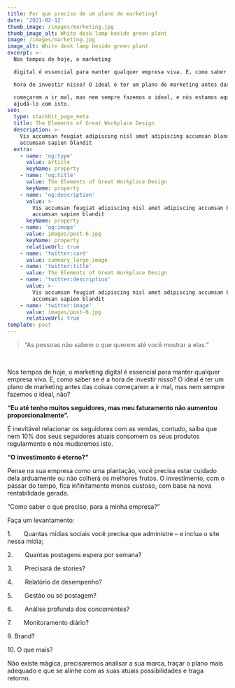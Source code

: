 ```yaml
---
title: Por que preciso de um plano de marketing?
date: '2021-02-12'
thumb_image: /images/marketing.jpg
thumb_image_alt: White desk lamp beside green plant
image: /images/marketing.jpg
image_alt: White desk lamp beside green plant
excerpt: >-
  Nos tempos de hoje, o marketing

  digital é essencial para manter qualquer empresa viva. E, como saber se é a

  hora de investir nisso? O ideal é ter um plano de marketing antes das coisas

  começarem a ir mal, mas nem sempre fazemos o ideal, e nós estamos aqui para
  ajudá-lo com isto.
seo:
  type: stackbit_page_meta
  title: The Elements of Great Workplace Design
  description: >-
    Vis accumsan feugiat adipiscing nisl amet adipiscing accumsan blandit
    accumsan sapien blandit
  extra:
    - name: 'og:type'
      value: article
      keyName: property
    - name: 'og:title'
      value: The Elements of Great Workplace Design
      keyName: property
    - name: 'og:description'
      value: >-
        Vis accumsan feugiat adipiscing nisl amet adipiscing accumsan blandit
        accumsan sapien blandit
      keyName: property
    - name: 'og:image'
      value: images/post-6.jpg
      keyName: property
      relativeUrl: true
    - name: 'twitter:card'
      value: summary_large_image
    - name: 'twitter:title'
      value: The Elements of Great Workplace Design
    - name: 'twitter:description'
      value: >-
        Vis accumsan feugiat adipiscing nisl amet adipiscing accumsan blandit
        accumsan sapien blandit
    - name: 'twitter:image'
      value: images/post-6.jpg
      relativeUrl: true
template: post
---
```

> “As pessoas não sabem o que querem até você mostrar a elas.”

 

Nos tempos de hoje, o marketing digital é essencial para manter qualquer empresa viva. E, como saber se é a
hora de investir nisso? O ideal é ter um plano de marketing antes das coisas
começarem a ir mal, mas nem sempre fazemos o ideal, não?

**“Eu até tenho muitos seguidores, mas meu faturamento não aumentou proporcionalmente”.**

É inevitável relacionar os
seguidores com as vendas, contudo, saiba que nem 10% dos seus seguidores atuais
consomem os seus produtos regularmente e nós mudaremos isto.

**“O investimento é eterno?”**

Pense na sua empresa como uma plantação, você precisa estar cuidado dela arduamente ou não colherá os melhores frutos. O
investimento, com o passar do tempo, fica infinitamente menos custoso, com base
na nova rentabilidade gerada.

“Como saber o que preciso, para a minha empresa?”

Faça um levantamento: 

1.       Quantas mídias sociais você precisa que administre – e inclua o site nessa mídia;

2.       Quantas postagens espera por semana?

3.       Precisará de stories?

4.       Relatório de desempenho?

5.       Gestão ou só postagem?

6.       Análise profunda dos concorrentes?

7.       Monitoramento diário?

9\.      Brand? 

10\.   O que mais?



Não existe mágica, precisaremos analisar a sua marca, traçar o plano mais adequado e que se alinhe com as suas
atuais possibilidades e traga retorno.
